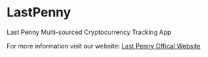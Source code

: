 # LastPenny
Last Penny Multi-sourced Cryptocurrency Tracking App

For more information visit our website: 
[Last Penny Offical Website](https://emiralanyalioglu.com/lastpenny)

